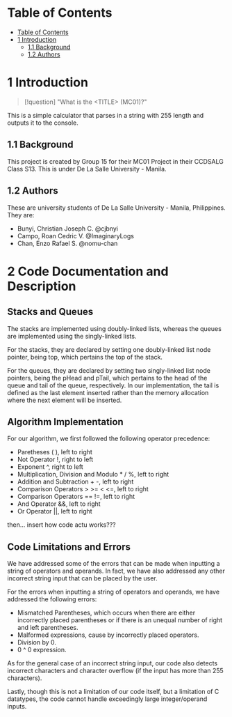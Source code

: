 # Table of Contents
- [Table of Contents](#table-of-contents)
- [1 Introduction](#1-introduction)
  - [1.1 Background](#11-background)
  - [1.2 Authors](#12-authors)

# 1 Introduction

>[!question]
> "What is the \<TITLE\> (MC01)?"

This is a simple calculator that parses in a string with 255 length and outputs it to the console.

## 1.1 Background
This project is created by Group 15 for their MC01 Project in their CCDSALG Class S13. This is under De La Salle University - Manila.

## 1.2 Authors
These are university students of De La Salle University - Manila, Philippines. They are:
- Bunyi, Christian Joseph C. @cjbnyi
- Campo, Roan Cedric V. @ImaginaryLogs
- Chan, Enzo Rafael S. @nomu-chan


# 2 Code Documentation and Description

## Stacks and Queues
The stacks are implemented using doubly-linked lists, whereas the queues are implemented using the singly-linked lists.

For the stacks, they are declared by setting one doubly-linked list node pointer, being top, which pertains the top of the stack.

For the queues, they are declared by setting two singly-linked list node pointers, being the pHead and pTail, which pertains to the head of the queue and tail of the queue, respectively. In our implementation, the tail is defined as the last element inserted rather than the memory allocation where the next element will be inserted. 

## Algorithm Implementation
For our algorithm, we first followed the following operator precedence:
- Paretheses ( ), left to right
- Not Operator !, right to left
- Exponent ^, right to left
- Multiplication, Division and Modulo * / %, left to right
- Addition and Subtraction + -, left to right
- Comparison Operators > >= < <=, left to right
- Comparison Operators == !=, left to right
- And Operator &&, left to right
- Or Operator ||, left to right

then... insert how code actu works???

## Code Limitations and Errors
We have addressed some of the errors that can be made when inputting a string of operators and operands. In fact, we have also addressed any other incorrect string input that can be placed by the user. 

For the errors when inputting a string of operators and operands, we have addressed the following errors:
- Mismatched Parentheses, which occurs when there are either incorrectly placed parentheses or if there is an unequal number of right and left parentheses.
- Malformed expressions, cause by incorrectly placed operators.
- Division by 0.
- 0 ^ 0 expression.

As for the general case of an incorrect string input, our code also detects incorrect characters and character overflow (if the input has more than 255 characters).

Lastly, though this is not a limitation of our code itself, but a limitation of C datatypes, the code cannot handle exceedingly large integer/operand inputs.
